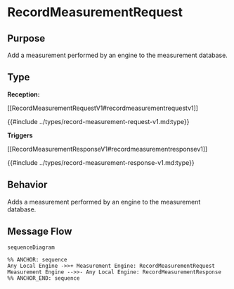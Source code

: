 <div class="message">

# RecordMeasurementRequest

## Purpose

<!-- --8<-- [start:purpose] -->
Add a measurement performed by an engine to the measurement database.
<!-- --8<-- [end:purpose] -->

## Type

<!-- --8<-- [start:type] -->
**Reception:**

[[RecordMeasurementRequestV1#recordmeasurementrequestv1]]

{{#include ../types/record-measurement-request-v1.md:type}}

**Triggers**

[[RecordMeasurementResponseV1#recordmeasurementresponsev1]]

{{#include ../types/record-measurement-response-v1.md:type}}

<!-- --8<-- [end:type] -->

## Behavior

<!-- --8<-- [start:behavior] -->
Adds a measurement performed by an engine to the measurement database.
<!-- --8<-- [end:behavior] -->


## Message Flow

<!-- --8<-- [start:messages] -->
```mermaid
sequenceDiagram

%% ANCHOR: sequence
Any Local Engine ->>+ Measurement Engine: RecordMeasurementRequest
Measurement Engine -->>- Any Local Engine: RecordMeasurementResponse
%% ANCHOR_END: sequence
```

<!-- --8<-- [end:messages] -->

</div>